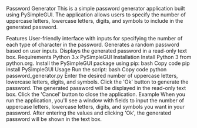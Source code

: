 Password Generator
This is a simple password generator application built using PySimpleGUI. The application allows users to specify the number of uppercase letters, lowercase letters, digits, and symbols to include in the generated password.

Features
User-friendly interface with inputs for specifying the number of each type of character in the password.
Generates a random password based on user inputs.
Displays the generated password in a read-only text box.
Requirements
Python 3.x
PySimpleGUI
Installation
Install Python 3 from python.org.
Install the PySimpleGUI package using pip:
bash
Copy code
pip install PySimpleGUI
Usage
Run the script:
bash
Copy code
python password_generator.py
Enter the desired number of uppercase letters, lowercase letters, digits, and symbols.
Click the 'Ok' button to generate the password.
The generated password will be displayed in the read-only text box.
Click the 'Cancel' button to close the application.
Example
When you run the application, you'll see a window with fields to input the number of uppercase letters, lowercase letters, digits, and symbols you want in your password. After entering the values and clicking 'Ok', the generated password will be shown in the text box.
